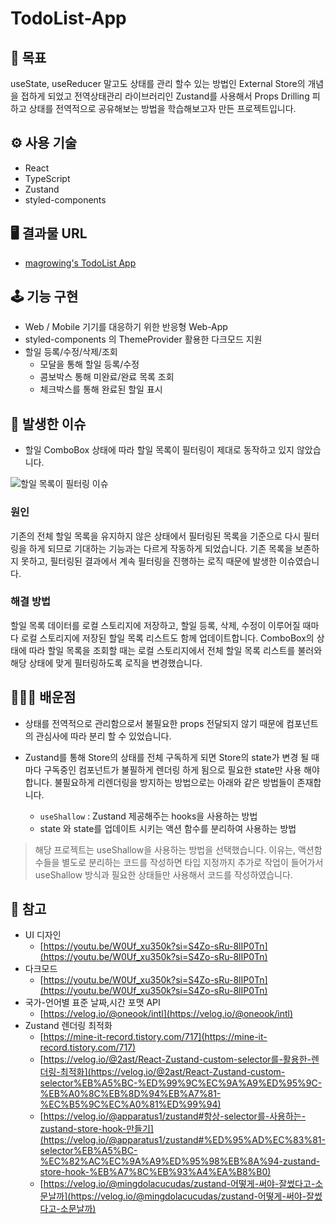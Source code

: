 # TodoList-App

## 🎯 목표

useState, useReducer 말고도 상태를 관리 할수 있는 방법인 External Store의 개념을 접하게 되었고 전역상태관리 라이브러리인 Zustand를 사용해서 Props Drilling 피하고 상태를 전역적으로 공유해보는 방법을 학습해보고자 만든 프로젝트입니다.

## ⚙️ 사용 기술

- React
- TypeScript
- Zustand
- styled-components

## 🖥️ 결과물 URL

- [magrowing's TodoList App](https://magrowing-todolist-app.vercel.app/)

## 🕹️ 기능 구현

- Web / Mobile 기기를 대응하기 위한 반응형 Web-App
- styled-components 의 ThemeProvider 활용한 다크모드 지원
- 할일 등록/수정/삭제/조회
  - 모달을 통해 할일 등록/수정
  - 콤보박스 통해 미완료/완료 목록 조회
  - 체크박스를 통해 완료된 할일 표시

## 🚨 발생한 이슈

- 할일 ComboBox 상태에 따라 할일 목록이 필터링이 제대로 동작하고 있지 않았습니다.

![할일 목록이 필터링 이슈](./img/todolist.gif)

### 원인

기존의 전체 할일 목록을 유지하지 않은 상태에서 필터링된 목록을 기준으로 다시 필터링을 하게 되므로 기대하는 기능과는 다르게 작동하게 되었습니다. 기존 목록을 보존하지 못하고, 필터링된 결과에서 계속 필터링을 진행하는 로직 때문에 발생한 이슈였습니다.

### 해결 방법

할일 목록 데이터를 로컬 스토리지에 저장하고, 할일 등록, 삭제, 수정이 이루어질 때마다 로컬 스토리지에 저장된 할일 목록 리스트도 함께 업데이트합니다. ComboBox의 상태에 따라 할일 목록을 조회할 때는 로컬 스토리지에서 전체 할일 목록 리스트를 불러와 해당 상태에 맞게 필터링하도록 로직을 변경했습니다.

## 👩🏻‍💻 배운점

- 상태를 전역적으로 관리함으로서 불필요한 props 전달되지 않기 때문에 컴포넌트의 관심사에 따라 분리 할 수 있었습니다.

- Zustand를 통해 Store의 상태를 전체 구독하게 되면 Store의 state가 변경 될 때마다 구독중인 컴포넌트가 불필하게 렌더링 하게 됨으로 필요한 state만 사용 해야합니다. 불필요하게 리렌더링을 방지하는 방법으로는 아래와 같은 방법들이 존재합니다.
  - `useShallow` : Zustand 제공해주는 hooks을 사용하는 방법
  - state 와 state를 업데이트 시키는 액션 함수를 분리하여 사용하는 방법

> 해당 프로젝트는 useShallow을 사용하는 방법을 선택했습니다. 이유는, 액션함수들을 별도로 분리하는 코드를 작성하면 타입 지정까지 추가로 작업이 들어가서 useShallow 방식과 필요한 상태들만 사용해서 코드를 작성하였습니다.

## 🔗 참고

- UI 디자인
  - [https://youtu.be/W0Uf_xu350k?si=S4Zo-sRu-8lIP0Tn](https://youtu.be/W0Uf_xu350k?si=S4Zo-sRu-8lIP0Tn)
- 다크모드
  - [https://youtu.be/W0Uf_xu350k?si=S4Zo-sRu-8lIP0Tn](https://youtu.be/W0Uf_xu350k?si=S4Zo-sRu-8lIP0Tn)
- 국가-언어별 표준 날짜,시간 포맷 API
  - [https://velog.io/@oneook/intl](https://velog.io/@oneook/intl)
- Zustand 렌더링 최적화
  - [https://mine-it-record.tistory.com/717](https://mine-it-record.tistory.com/717)
  - [https://velog.io/@2ast/React-Zustand-custom-selector를-활용한-렌더링-최적화](https://velog.io/@2ast/React-Zustand-custom-selector%EB%A5%BC-%ED%99%9C%EC%9A%A9%ED%95%9C-%EB%A0%8C%EB%8D%94%EB%A7%81-%EC%B5%9C%EC%A0%81%ED%99%94)
  - [https://velog.io/@apparatus1/zustand#항상-selector를-사용하는-zustand-store-hook-만들기](https://velog.io/@apparatus1/zustand#%ED%95%AD%EC%83%81-selector%EB%A5%BC-%EC%82%AC%EC%9A%A9%ED%95%98%EB%8A%94-zustand-store-hook-%EB%A7%8C%EB%93%A4%EA%B8%B0)
  - [https://velog.io/@mingdolacucudas/zustand-어떻게-써야-잘썼다고-소문날까](https://velog.io/@mingdolacucudas/zustand-어떻게-써야-잘썼다고-소문날까)
